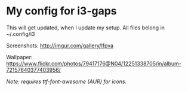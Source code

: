 # My config for i3-gaps
This will get updated, when I update my setup. All files belong in ~/.config/i3

Screenshots: http://imgur.com/gallery/Ifpva

Wallpaper: https://www.flickr.com/photos/79417176@N04/12251338705/in/album-72157640377403956/

*Note: requires ttf-font-awesome (AUR) for icons.*
